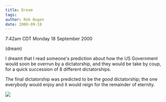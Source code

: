 ```yaml
---
title: Dream
tags: 
author: Rob Nugen
date: 2000-09-18
---
```


<title></title>
<p class=date>7:42am CDT Monday 18 September 2000
<p class=note>(dream)

<p class=dream>I dreamt that I read someone's prediction about how the
US Government would soon be overrun by a dictatorship, and they would
be take by coup, for a quick succession of 8 different dictatorships.

<p class=dream>The final dictatorship was predicted to be the
<em>good</em> dictatorship; the one everybody would enjoy and it would
reign for the remainder of eternity.

<p><img src='/images/rob/wL-ROB.gif'>


